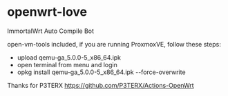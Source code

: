 # openwrt-love
ImmortalWrt Auto Compile Bot

open-vm-tools included, if you are running ProxmoxVE, follow these steps:
- upload qemu-ga_5.0.0-5_x86_64.ipk
- open terminal from menu and login
- opkg install qemu-ga_5.0.0-5_x86_64.ipk --force-overwrite



Thanks for P3TERX https://github.com/P3TERX/Actions-OpenWrt

